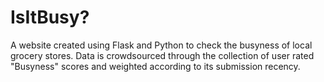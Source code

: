 # IsItBusy?
A website created using Flask and Python to check the busyness of local grocery stores. Data is crowdsourced through the collection of user rated "Busyness" scores and weighted according to its submission recency.
